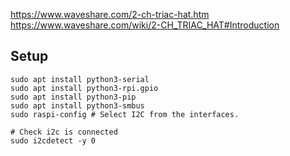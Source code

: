 https://www.waveshare.com/2-ch-triac-hat.htm
https://www.waveshare.com/wiki/2-CH_TRIAC_HAT#Introduction

## Setup 
```
sudo apt install python3-serial
sudo apt install python3-rpi.gpio
sudo apt install python3-pip
sudo apt install python3-smbus
sudo raspi-config # Select I2C from the interfaces.

# Check i2c is connected
sudo i2cdetect -y 0

```
